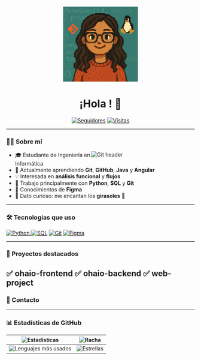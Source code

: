 <p align="center">
  <img width="200" src="https://github.com/lgsosa/lgsosa/raw/main/pixel_art_profile_under_1MB.png" alt="Avatar de perfil">
</p>

<h1 align="center">¡Hola <Desarrolladores />! 👋</h1>

<p align="center">
  <a href="https://github.com/lgsosa?tab=followers"><img alt="Seguidores" src="https://img.shields.io/github/followers/lgsosa?style=social"></a>
  <a href="https://github.com/lgsosa"><img alt="Visitas" src="https://komarev.com/ghpvc/?username=lgsosa"></a>
</p>

---

### 🙋‍♀️ Sobre mí
<img align="right" width="55%" alt="Git header" src="https://raw.githubusercontent.com/onimur/.github/master/.resources/git-header.svg" />

- 🎓 Estudiante de Ingeniería en Informática  
- 🌱 Actualmente aprendiendo **Git**, **GitHub**, **Java** y **Angular**  
- 💡 Interesada en **análisis funcional** y **flujos**  
- 🐍 Trabajo principalmente con **Python**, **SQL** y **Git**  
- 🎨 Conocimientos de **Figma**  
- 🌻 Dato curioso: me encantan los **girasoles** 🌻

---

### 🛠 Tecnologías que uso
<a href="https://github.com/lgsosa?tab=repositories&q=&type=&language=python">
  <img width="32" src="https://raw.githubusercontent.com/rahulbanerjee26/githubAboutMeGenerator/main/icons/python.svg" alt="Python">
</a>
<a href="#"><img width="32" src="https://raw.githubusercontent.com/rahulbanerjee26/githubAboutMeGenerator/main/icons/sqlite.svg" alt="SQL"></a>
<a href="#"><img width="32" src="https://raw.githubusercontent.com/rahulbanerjee26/githubAboutMeGenerator/main/icons/git.svg" alt="Git"></a>
<a href="#"><img width="32" src="https://raw.githubusercontent.com/rahulbanerjee26/githubAboutMeGenerator/main/icons/figma.svg" alt="Figma"></a>

---

### 🧩 Proyectos destacados
✅ ohaio-frontend
✅ ohaio-backend
✅ web-project
---

### 🔗 Contacto


---

### 📊 Estadísticas de GitHub
| ![Estadísticas](https://github-readme-stats.vercel.app/api?username=lgsosa&show_icons=true&theme=tokyonight) | ![Racha](https://github-readme-streak-stats.herokuapp.com/?user=lgsosa&theme=tokyonight) |
|---|---|
| ![Lenguajes más usados](https://github-readme-stats.vercel.app/api/top-langs/?username=lgsosa&layout=compact&theme=tokyonight) | ![Estrellas](https://github-readme-stats.vercel.app/api?username=lgsosa&show_icons=true&hide_rank=true&theme=tokyonight) |
